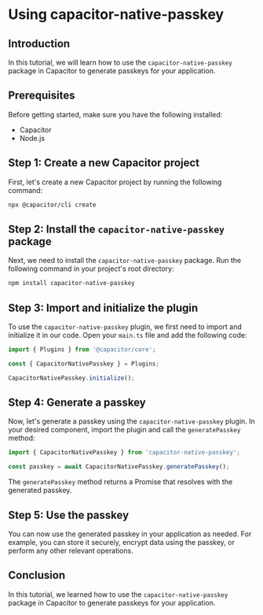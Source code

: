 # Using capacitor-native-passkey

## Introduction
In this tutorial, we will learn how to use the `capacitor-native-passkey` package in Capacitor to generate passkeys for your application.

## Prerequisites
Before getting started, make sure you have the following installed:
- Capacitor
- Node.js

## Step 1: Create a new Capacitor project
First, let's create a new Capacitor project by running the following command:

```bash
npx @capacitor/cli create
```

## Step 2: Install the `capacitor-native-passkey` package
Next, we need to install the `capacitor-native-passkey` package. Run the following command in your project's root directory:

```bash
npm install capacitor-native-passkey
```

## Step 3: Import and initialize the plugin
To use the `capacitor-native-passkey` plugin, we first need to import and initialize it in our code. Open your `main.ts` file and add the following code:

```typescript
import { Plugins } from '@capacitor/core';

const { CapacitorNativePasskey } = Plugins;

CapacitorNativePasskey.initialize();
```

## Step 4: Generate a passkey
Now, let's generate a passkey using the `capacitor-native-passkey` plugin. In your desired component, import the plugin and call the `generatePasskey` method:

```typescript
import { CapacitorNativePasskey } from 'capacitor-native-passkey';

const passkey = await CapacitorNativePasskey.generatePasskey();
```

The `generatePasskey` method returns a Promise that resolves with the generated passkey.

## Step 5: Use the passkey
You can now use the generated passkey in your application as needed. For example, you can store it securely, encrypt data using the passkey, or perform any other relevant operations.

## Conclusion
In this tutorial, we learned how to use the `capacitor-native-passkey` package in Capacitor to generate passkeys for your application.